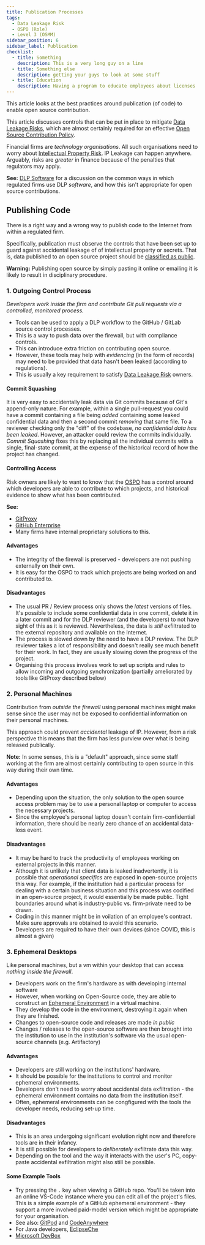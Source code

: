 ```yaml
---
title: Publication Processes
tags: 
  - Data Leakage Risk
  - OSPO (Role)
  - Level 3 (OSMM)
sidebar_position: 6
sidebar_label: Publication
checklist: 
  - title: Something
    description: This is a very long guy on a line
  - title: Something else
    description: getting your guys to look at some stuff
  - title: Education
    description: Having a program to educate employees about licenses
---
```


This article looks at the best practices around publication (of code) to enable open source contribution.

<BoxOut title="Data Leakage Risk" image="/img/bok/risks/data-leakage-risk.png" image="/img/bok/risks/data-leakage-risk.png"  link="../../Risks/Data-Leakage-Risk" linkText="Data Leakage Risk Details">

This article discusses controls that can be put in place to mitigate [Data Leakage Risks](../../Risks/Data-Leakage-Risk), which are almost certainly required for an effective [Open Source Contribution Policy](Contribution-Compliance).

Financial firms are _technology organisations_. All such organisations need to worry about [Intellectual Property Risk](../../Risks/Data-Leakage-Risk).  IP Leakage can happen anywhere.   Arguably, risks are _greater_ in finance because of the penalties that regulators may apply.

**See:** [DLP Software](../../Artifacts/DLP-Software) for a discussion on the common ways in which regulated firms use DLP _software_, and how this isn't appropriate for open source contributions.

</BoxOut>

## Publishing Code

<BoxOut image="/img/bok/roles/developer.png" link="../../Roles/Developer" title="Publishing the Right Way" linkText="Developer Role Details">

There is a right way and a wrong way to publish code to the Internet from within a regulated firm.  

Specifically, publication must observe the controls that have been set up to guard against accidental leakage of of intellectual property or secrets.  That is, data published to an open source project should be [classified as public](../../Artifacts/IP).

**Warning:** Publishing open source by simply pasting it online or emailing it is likely to result in disciplinary procedure.

</BoxOut>  

### 1. Outgoing Control Process

_Developers work inside the firm and contribute Git pull requests via a controlled, monitored process._

 - Tools can be used to apply a DLP workflow to the GitHub / GitLab source control processes.  
 - This is a way to push data over the firewall, but with compliance controls.
 - This can introduce extra friction on contributing open source. 
 - However, these tools may help with _evidencing_ (in the form of records) may need to be provided that data hasn't been leaked (according to regulations).
 - This is usually a key requirement to satisfy [Data Leakage Risk](../../Risks/Data-Leakage-Risk) owners.

#### Commit Squashing

It is very easy to accidentally leak data via Git commits because of Git's append-only nature.  For example, within a single pull-request you could have a commit containing a file being _added_ containing some leaked confidential data and then a second commit _removing_ that same file.  To a reviewer checking only the "diff" of the codebase, _no confidential data has been leaked_.  However, an attacker could review the commits individually.  _Commit Squashing_ fixes this by replacing all the individual commits with a single, final-state commit, at the expense of the historical record of how the project has changed.
 
#### Controlling Access

Risk owners are likely to want to know that the [OSPO](../../Roles/OSPO) has a control around which developers are able to contribute to which projects, and historical evidence to show what has been contributed. 
 
**See:**

 - [GitProxy](https://github.com/finos)
 - [GitHub Enterprise](https://github.com/enterprise)
 - Many firms have internal proprietary solutions to this.
 

#### Advantages

- The integrity of the firewall is preserved - developers are not pushing externally on their own.
- It is easy for the OSPO to track which projects are being worked on and contributed to.

#### Disadvantages

- The usual PR / Review process only shows the _latest_ versions of files.  It's possible to include some confidential data in one commit, delete it in a later commit and for the DLP reviewer (and the developers) to not have sight of this as it is reviewed.  Nevertheless, the data is _still_ exfiltrated to the external repository and available on the Internet.
- The process is slowed down by the need to have a DLP review.  The DLP reviewer takes a lot of responsibility and doesn't really see much benefit for their work.  In fact, they are usually slowing down the progress of the project.
- Organising this process involves work to set up scripts and rules to allow incoming and outgoing synchronization (partially ameliorated by tools like GitProxy described below)
 
### 2. Personal Machines

Contribution from _outside the firewall_ using personal machines might make sense since the user may not be exposed to confidential information on their personal machines.  

This approach could prevent _accidental_ leakage of IP.  However, from a risk perspective this means that the firm has less purview over what is being released publically.

**Note:** In some senses, this is a "default" approach, since some staff working at the firm are almost certainly contributing to open source in this way during their own time.

#### Advantages

- Depending upon the situation, the only solution to the open source access problem may be to use a personal laptop or computer to access the necessary projects. 
- Since the employee's personal laptop doesn't contain firm-confidential information, there should be nearly zero chance of an accidental data-loss event.

#### Disadvantages

- It may be hard to track the productivity of employees working on external projects in this manner.  
- Although it is unlikely that client data is leaked inadvertently, it is possible that _operational specifics_ are exposed in open-source projects this way.  For example, if the institution had a particular process for dealing with a certain business situation and this process was codified in an open-source project, it would essentially be made public.   Tight boundaries around what is industry-public vs. firm-private need to be drawn.
- Coding in this manner might be in voilation of an employee's contract.  Make sure approvals are obtained to avoid this scenario.
- Developers are required to have their own devices (since COVID, this is almost a given)

### 3. Ephemeral Desktops

Like personal machines, but a vm within your desktop that can access _nothing inside the firewall_.  

- Developers work on the firm's hardware as with developing internal software
- However, when working on Open-Source code, they are able to construct an [Ephemeral Environment](https://ephemeralenvironments.io) in a virtual machine.  
- They develop the code in the environment, destroying it again when they are finished.
- Changes to open-source code and releases are made _in public_
- Changes / releases to the open-source software are then brought into the institution to use in the institution's software via the usual open-source channels (e.g. Artifactory)

#### Advantages

- Developers are still working on the institutions' hardware.
- It should be possible for the institutions to control and monitor ephemeral environments.
- Developers don't need to worry about accidental data exfiltration - the ephemeral environment contains no data from the institution itself.
- Often, ephemeral environments can be congfigured with the tools the developer needs, reducing set-up time.

#### Disadvantages

- This is an area undergoing significant evolution right now and therefore tools are in their infancy.
- It is still possible for developers to _deliberately_ exfiltrate data this way.  
- Depending on the tool and the way it interacts with the user's PC, copy-paste accidental exfiltration might also still be possible.

#### Some Example Tools

- Try pressing the `.` key when viewing a GitHub repo.  You'll be taken into an online VS-Code instance where you can edit all of the project's files.  This is a simple example of a GitHub ephemeral environment - they support a more involved paid-model version which might be appropriate for your organisation.
- See also: [GitPod](https://www.gitpod.io) and [CodeAnywhere](https://codeanywhere.com)
- For Java developers, [EclipseChe](https://www.eclipse.org/che/)
- [Microsoft DevBox](https://azure.microsoft.com/en-us/services/dev-box/)
